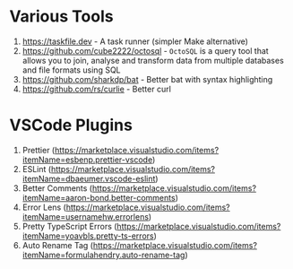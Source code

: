 # Various Tools

1. https://taskfile.dev - A task runner (simpler Make alternative)
2. https://github.com/cube2222/octosql - `OctoSQL` is a query tool that allows you to join, analyse and transform data from multiple databases and file formats using SQL
3. https://github.com/sharkdp/bat - Better bat with syntax highlighting
4. https://github.com/rs/curlie - Better curl

# VSCode Plugins

1. Prettier (https://marketplace.visualstudio.com/items?itemName=esbenp.prettier-vscode)
2. ESLint (https://marketplace.visualstudio.com/items?itemName=dbaeumer.vscode-eslint)
3. Better Comments (https://marketplace.visualstudio.com/items?itemName=aaron-bond.better-comments)
4. Error Lens (https://marketplace.visualstudio.com/items?itemName=usernamehw.errorlens)
5. Pretty TypeScript Errors (https://marketplace.visualstudio.com/items?itemName=yoavbls.pretty-ts-errors)
6. Auto Rename Tag (https://marketplace.visualstudio.com/items?itemName=formulahendry.auto-rename-tag)
